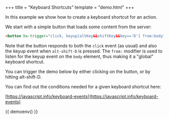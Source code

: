 +++
title = "Keyboard Shortcuts"
template = "demo.html"
+++

In this example we show how to create a keyboard shortcut for an action.

We start with a simple button that loads some content from the server:

```html
<button hx-trigger="click, keyup[altKey&&shiftKey&&key=='D'] from:body" hx-post="/doit">Do It! (alt-shift-D)</button>
```

Note that the button responds to both the `click` event (as usual) and also the keyup event when `alt-shift-D` is
pressed. The `from:` modifier is used to listen for the keyup event on the `body` element, thus making it a "global"
keyboard shortcut.

You can trigger the demo below by either clicking on the button, or by hitting alt-shift-D.

You can find out the conditions needed for a given keyboard shortcut here:

[https://javascript.info/keyboard-events](https://javascript.info/keyboard-events)

{{ demoenv() }}

<script>

    //=========================================================================
    // Fake Server Side Code
    //=========================================================================

    // routes
    init("/init", function(request, params){
        return "<button style='font-size:20pt' hx-trigger='click, keyup[altKey&&shiftKey&&key==\"D\"] from:body'" +
                      " hx-post='/doit'>Do It! (alt-shift-D) </button>";
    });
    
    onPost("/doit", function (request, params) {
        return "Did it!";
    });

</script>
